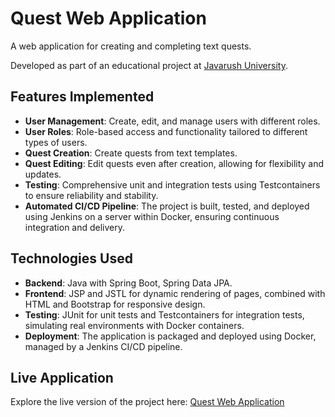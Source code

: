 # Quest Web Application

A web application for creating and completing text quests.

Developed as part of an educational project at [Javarush University](https://javarush.com/university).

## Features Implemented

- **User Management**: Create, edit, and manage users with different roles.
- **User Roles**: Role-based access and functionality tailored to different types of users.
- **Quest Creation**: Create quests from text templates.
- **Quest Editing**: Edit quests even after creation, allowing for flexibility and updates.
- **Testing**: Comprehensive unit and integration tests using Testcontainers to ensure reliability and stability.
- **Automated CI/CD Pipeline**: The project is built, tested, and deployed using Jenkins on a server within Docker, ensuring continuous integration and delivery.

## Technologies Used

- **Backend**: Java with Spring Boot, Spring Data JPA.
- **Frontend**: JSP and JSTL for dynamic rendering of pages, combined with HTML and Bootstrap for responsive design.
- **Testing**: JUnit for unit tests and Testcontainers for integration tests, simulating real environments with Docker containers.
- **Deployment**: The application is packaged and deployed using Docker, managed by a Jenkins CI/CD pipeline.

## Live Application

Explore the live version of the project here: [Quest Web Application](https://quests-app.shubchynskyi.pp.ua)
